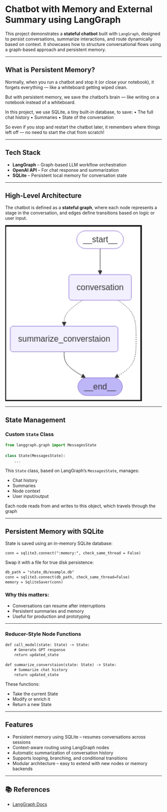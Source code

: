 # Chatbot with Memory and External Summary using LangGraph



This project demonstrates a **stateful chatbot** built with `LangGraph`, designed to persist conversations, summarize interactions, and route dynamically based on context. It showcases how to structure conversational flows using a graph-based approach and persistent memory.

---
 ## What is Persistent Memory?

Normally, when you run a chatbot and stop it (or close your notebook), it forgets everything — like a whiteboard getting wiped clean.

But with persistent memory, we save the chatbot’s brain — like writing on a notebook instead of a whiteboard.

In this project, we use SQLite, a tiny built-in database, to save:
	•	The full chat history
	•	Summaries
	•	State of the conversation

So even if you stop and restart the chatbot later, it remembers where things left off — no need to start the chat from scratch!



---

##  Tech Stack

- **LangGraph** – Graph-based LLM workflow orchestration  
- **OpenAI API** – For chat response and summarization  
- **SQLite** – Persistent local memory for conversation state  

---

##  High-Level Architecture

The chatbot is defined as a **stateful graph**, where each node represents a stage in the conversation, and edges define transitions based on logic or user input.


![Chatbot Diagram](graph_conversational.png)


---

##  State Management

###  Custom `State` Class

```python
from langgraph.graph import MessagesState

class State(MessagesState):
    ...
```

This `State` class, based on LangGraph’s `MessagesState`, manages:

- Chat history  
- Summaries  
- Node context  
- User input/output  

Each node reads from and writes to this object, which travels through the graph

---
## Persistent Memory with SQLite

State is saved using an in-memory SQLite database:
```
conn = sqlite3.connect(":memory:", check_same_thread = False)
```

Swap it with a file for true disk persistence:

```
db_path = "state_db/example.db"
conn = sqlite3.connect(db_path, check_same_thread=False)
memory = SqliteSaver(conn)
```
###  Why this matters:
- Conversations can resume after interruptions  
- Persistent summaries and memory  
- Useful for production and prototyping

---
### Reducer-Style Node Functions
```
def call_model(state: State) -> State:
    # Generate GPT response
    return updated_state

def summarize_converstaion(state: State) -> State:
    # Summarize chat history
    return updated_state
```
These functions:
- Take the current State
- Modify or enrich it
- Return a new State
  
---

##  Features

-  Persistent memory using SQLite – resumes conversations across sessions
-  Context-aware routing using LangGraph nodes
-  Automatic summarization of conversation history
-  Supports looping, branching, and conditional transitions
-  Modular architecture – easy to extend with new nodes or memory backends
  
---
## 📚 References

- [LangGraph Docs]([https://docs.langgraph.dev/](https://langchain-ai.github.io/langgraph/concepts/low_level/))
